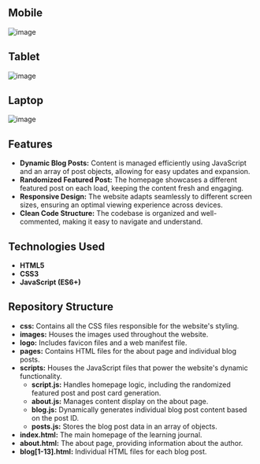 ## Mobile 
![image](https://github.com/avi4h/my-learning-journal/assets/93165148/ffb473b6-a2b9-480c-ab7c-6b582511c313)

## Tablet
![image](https://github.com/avi4h/my-learning-journal/assets/93165148/4fcaacfc-1be8-483f-a4ca-af82d9e820c2)

## Laptop
![image](https://github.com/avi4h/my-learning-journal/assets/93165148/e67c9d12-a5b9-47ff-a3da-f88922fcc58b)


## Features 


* **Dynamic Blog Posts:** Content is managed efficiently using JavaScript and an array of post objects, allowing for easy updates and expansion.
* **Randomized Featured Post:** The homepage showcases a different featured post on each load, keeping the content fresh and engaging.
* **Responsive Design:** The website adapts seamlessly to different screen sizes, ensuring an optimal viewing experience across devices.
* **Clean Code Structure:**  The codebase is organized and well-commented, making it easy to navigate and understand.

## Technologies Used

* **HTML5**
* **CSS3**
* **JavaScript (ES6+)**

## Repository Structure

* **css:** Contains all the CSS files responsible for the website's styling.
* **images:** Houses the images used throughout the website.
* **logo:**  Includes favicon files and a web manifest file.
* **pages:** Contains HTML files for the about page and individual blog posts.
* **scripts:** Houses the JavaScript files that power the website's dynamic functionality.
    * **script.js:**  Handles homepage logic, including the randomized featured post and post card generation.
    * **about.js:** Manages content display on the about page.
    * **blog.js:** Dynamically generates individual blog post content based on the post ID.
    * **posts.js:** Stores the blog post data in an array of objects. 
* **index.html:**  The main homepage of the learning journal.
* **about.html:**  The about page, providing information about the author.
* **blog[1-13].html:** Individual HTML files for each blog post.


